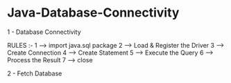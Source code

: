 # Java-Database-Connectivity

1 - Database Connectivity

  RULES :- 
  1 --> import java.sql package
  2 --> Load & Register the Driver
  3 --> Create Connection
  4 --> Create Statement 
  5 --> Execute the Query
  6 --> Process the Result 
  7 --> close

2 - Fetch Database


